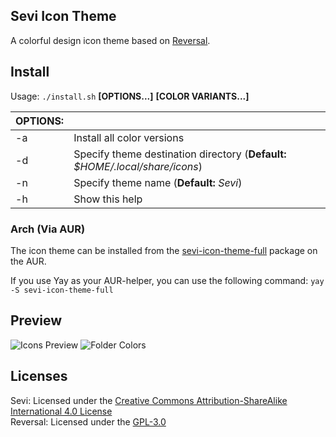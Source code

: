 ## Sevi Icon Theme

A colorful design icon theme based on [Reversal](https://github.com/yeyushengfan258/Reversal-icon-theme). 

## Install

Usage:  `./install.sh`  **[OPTIONS...]** **[COLOR VARIANTS...]**

|  OPTIONS: |                                                                               |
|:----------|:------------------------------------------------------------------------------|
| -a        | Install all color versions                                                    |
| -d        | Specify theme destination directory (**Default:** _$HOME/.local/share/icons_) |
| -n        | Specify theme name (**Default:** _Sevi_)                                      |
| -h        | Show this help                                                                |

### Arch (Via AUR)

The icon theme can be installed from the [sevi-icon-theme-full](https://aur.archlinux.org/packages/sevi-icon-theme-full) package on the AUR.

If you use Yay as your AUR-helper, you can use the following command:
`yay -S sevi-icon-theme-full`

## Preview

![Icons Preview](https://user-images.githubusercontent.com/754514/181782228-da3fc1db-745e-4962-83ef-b185697b0c71.png)
![Folder Colors](https://user-images.githubusercontent.com/754514/181847179-1ded05af-5ab3-4767-b9f5-a5171f1de08b.png)

## Licenses


Sevi: Licensed under the [Creative Commons Attribution-ShareAlike International 4.0 License](https://creativecommons.org/licenses/by-sa/4.0/)  
Reversal: Licensed under the [GPL-3.0](https://www.gnu.org/licenses/gpl-3.0.en.html)
